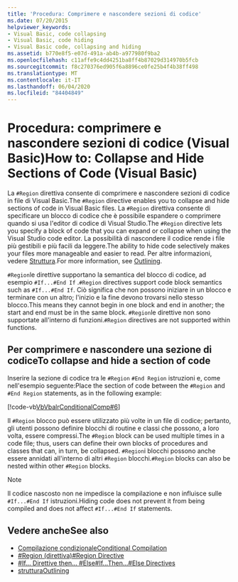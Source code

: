 ```yaml
---
title: 'Procedura: Comprimere e nascondere sezioni di codice'
ms.date: 07/20/2015
helpviewer_keywords:
- Visual Basic, code collapsing
- Visual Basic, code hiding
- Visual Basic code, collapsing and hiding
ms.assetid: b770e8f5-e07d-491a-ab4b-a977980f9ba2
ms.openlocfilehash: c11affe9c4dd4251ba8ff4b87029d314970b5fcb
ms.sourcegitcommit: f8c270376ed905f6a8896ce0fe25b4f4b38ff498
ms.translationtype: MT
ms.contentlocale: it-IT
ms.lasthandoff: 06/04/2020
ms.locfileid: "84404849"
---
```

# <a name="how-to-collapse-and-hide-sections-of-code-visual-basic"></a><span data-ttu-id="909af-102">Procedura: comprimere e nascondere sezioni di codice (Visual Basic)</span><span class="sxs-lookup"><span data-stu-id="909af-102">How to: Collapse and Hide Sections of Code (Visual Basic)</span></span>

<span data-ttu-id="909af-103">La `#Region` direttiva consente di comprimere e nascondere sezioni di codice in file di Visual Basic.</span><span class="sxs-lookup"><span data-stu-id="909af-103">The `#Region` directive enables you to collapse and hide sections of code in Visual Basic files.</span></span> <span data-ttu-id="909af-104">La `#Region` direttiva consente di specificare un blocco di codice che è possibile espandere o comprimere quando si usa l'editor di codice di Visual Studio.</span><span class="sxs-lookup"><span data-stu-id="909af-104">The `#Region` directive lets you specify a block of code that you can expand or collapse when using the Visual Studio code editor.</span></span> <span data-ttu-id="909af-105">La possibilità di nascondere il codice rende i file più gestibili e più facili da leggere.</span><span class="sxs-lookup"><span data-stu-id="909af-105">The ability to hide code selectively makes your files more manageable and easier to read.</span></span> <span data-ttu-id="909af-106">Per altre informazioni, vedere [Struttura](/visualstudio/ide/outlining).</span><span class="sxs-lookup"><span data-stu-id="909af-106">For more information, see [Outlining](/visualstudio/ide/outlining).</span></span>

<span data-ttu-id="909af-107">`#Region`le direttive supportano la semantica del blocco di codice, ad esempio `#If...#End If` .</span><span class="sxs-lookup"><span data-stu-id="909af-107">`#Region` directives support code block semantics such as `#If...#End If`.</span></span> <span data-ttu-id="909af-108">Ciò significa che non possono iniziare in un blocco e terminare con un altro; l'inizio e la fine devono trovarsi nello stesso blocco.</span><span class="sxs-lookup"><span data-stu-id="909af-108">This means they cannot begin in one block and end in another; the start and end must be in the same block.</span></span> <span data-ttu-id="909af-109">`#Region`le direttive non sono supportate all'interno di funzioni.</span><span class="sxs-lookup"><span data-stu-id="909af-109">`#Region` directives are not supported within functions.</span></span>

## <a name="to-collapse-and-hide-a-section-of-code"></a><span data-ttu-id="909af-110">Per comprimere e nascondere una sezione di codice</span><span class="sxs-lookup"><span data-stu-id="909af-110">To collapse and hide a section of code</span></span>

<span data-ttu-id="909af-111">Inserire la sezione di codice tra le `#Region` `#End Region` istruzioni e, come nell'esempio seguente:</span><span class="sxs-lookup"><span data-stu-id="909af-111">Place the section of code between the `#Region` and `#End Region` statements, as in the following example:</span></span>

[!code-vb[VbVbalrConditionalComp#6](~/samples/snippets/visualbasic/VS_Snippets_VBCSharp/VbVbalrConditionalComp/VB/Class1.vb#6)]

<span data-ttu-id="909af-112">Il `#Region` blocco può essere utilizzato più volte in un file di codice; pertanto, gli utenti possono definire blocchi di routine e classi che possono, a loro volta, essere compressi.</span><span class="sxs-lookup"><span data-stu-id="909af-112">The `#Region` block can be used multiple times in a code file; thus, users can define their own blocks of procedures and classes that can, in turn, be collapsed.</span></span> <span data-ttu-id="909af-113">`#Region`i blocchi possono anche essere annidati all'interno di altri `#Region` blocchi.</span><span class="sxs-lookup"><span data-stu-id="909af-113">`#Region` blocks can also be nested within other `#Region` blocks.</span></span>

> [!NOTE]
> <span data-ttu-id="909af-114">Il codice nascosto non ne impedisce la compilazione e non influisce sulle `#If...#End If` istruzioni.</span><span class="sxs-lookup"><span data-stu-id="909af-114">Hiding code does not prevent it from being compiled and does not affect `#If...#End If` statements.</span></span>

## <a name="see-also"></a><span data-ttu-id="909af-115">Vedere anche</span><span class="sxs-lookup"><span data-stu-id="909af-115">See also</span></span>

- [<span data-ttu-id="909af-116">Compilazione condizionale</span><span class="sxs-lookup"><span data-stu-id="909af-116">Conditional Compilation</span></span>](conditional-compilation.md)
- [<span data-ttu-id="909af-117">#Region (direttiva)</span><span class="sxs-lookup"><span data-stu-id="909af-117">#Region Directive</span></span>](../../language-reference/directives/region-directive.md)
- [<span data-ttu-id="909af-118">#If... Direttive then... #Else</span><span class="sxs-lookup"><span data-stu-id="909af-118">#If...Then...#Else Directives</span></span>](../../language-reference/directives/if-then-else-directives.md)
- [<span data-ttu-id="909af-119">struttura</span><span class="sxs-lookup"><span data-stu-id="909af-119">Outlining</span></span>](/visualstudio/ide/outlining)
